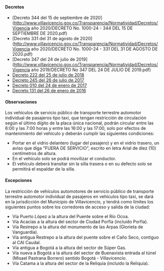#### Decretos

- [Decreto 344 del 15 de septiembre de 2020](http://www.villavicencio.gov.co/Transparencia/Normatividad/Decretos/Vigencia año 2020/DECRETO No. 1000-24 - 344 DEL 15 DE SEPTIEMBRE DE 2020.pdf)
- [Decreto 331 del 31 de agosto de 2020](http://www.villavicencio.gov.co/Transparencia/Normatividad/Decretos/Vigencia año 2020/DECRETO No. 1000-24 - 331 DEL 31 DE AGOSTO DE 2020.pdf)
- [Decreto 347 del 24 de julio de 2019](http://www.villavicencio.gov.co/Transparencia/Normatividad/Decretos/Vigencia año 2019/DECRETO No 347 DEL 24 DE JULIO DE 2019.pdf)
- [Decreto 222 del 25 de julio de 2018](https://pyphoy.s3.amazonaws.com/docs/villavicencio/decreto-222-del-25-de-julio-de-2018.pdf)
- [Decreto 245 del 26 de julio de 2017](https://pyphoy.s3.amazonaws.com/docs/villavicencio/decreto-245-del-26-de-julio-de-2017.pdf)
- [Decreto 010 del 24 de enero de 2017](https://pyphoy.s3.amazonaws.com/docs/villavicencio/decreto-010-del-24-de-enero-de-2017.pdf)
- [Decreto 131 del 26 de enero de 2016](https://pyphoy.s3.amazonaws.com/docs/villavicencio/decreto-131-del-26-de-enero-de-2016.pdf)

#### Observaciones

Los vehículos de servicio público de transporte terrestre automotor individual de pasajeros tipo taxi, que tengan restricción de circulación según el último dígito de la placa única nacional, podrán circular entre las 6:00 y las 7:00 horas y entre las 16:00 y las 17:00, solo por efectos de mantenimiento del vehículo y deberán cumplir las siguientes condiciones:

- Portar en el vidrio delantero (lugar del pasajero) y en el vidrio trasero, un aviso que diga "FUERA DE SERVICIO", escrito en letra Arial de diez (10) centímetros de altura.
- En el vehículo solo se podrá movilizar el conductor.
- El vehículo deberá transitar sin la silla trasera o en su defecto solo se permitirá el espaldar de la silla.

#### Excepciones

La restricción de vehículos automotores de servicio público de transporte terrestre automotor individual de pasajeros en vehículos tipo taxi, se dará en la jurisdicción del Municipio de Villavicencio, y tendrá como límites los siguientes puntos sobre los corredores de acceso y salida de la ciudad:

- Vía Puerto López a la altura del Puente sobre el Río Ocoa.
- Vía Acacías a la altura del sector de Ciudad Porfía (incluido Porfía).
- Vía Restrepo a la altura del monumento de las Arpas (Glorieta de Vanguardia).
- Vía antigua Restrepo a la altura del puente sobre el Caño Seco, contiguo al CAI Caudal.
- Vía antigua a Bogotá a la altura del sector de Súper Gas.
- Vía nueva a Bogotá a la altura del sector de Buenavista entrada al túnel (Misael Pastrana Borrero) sentido Bogotá - Villavicencio.
- Vía Catama a la altura del sector de la Reliquia (incluido la Reliquia).
